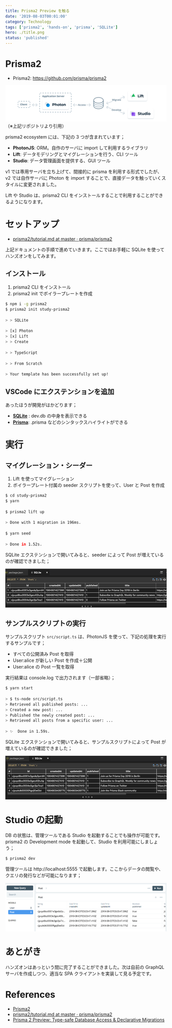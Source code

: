 ```yaml
---
title: Prisma2 Preview を触る
date: '2019-08-03T00:01:00'
category: Technology
tags: ['prisma2', 'hands-on', 'prisma', 'SQLite']
hero: ./title.png
status: 'published'
---
```


# Prisma2

- Prisma2: https://github.com/prisma/prisma2

![](prisma2.png)
（※上記リポジトリより引用）

prisma2 ecosystem には、下記の 3 つが含まれています；

- **PhotonJS**: ORM。自作のサーバに import して利用するライブラリ
- **Lift**: データモデリングとマイグレーションを行う、CLI ツール
- **Studio**: データ管理画面を提供する、GUI ツール

v1 では専用サーバを立ち上げて、間接的に prisma を利用する形式でしたが、v2 では自作サーバに Photon を import することで、直接データを触っていくスタイルに変更されました。

Lift や Studio は、prisma2 CLI をインストールすることで利用することができるようになります。

# セットアップ

- [prisma2/tutorial\.md at master · prisma/prisma2](https://github.com/prisma/prisma2/blob/master/docs/tutorial.md)

上記ドキュメントの手順で進めていきます。ここではお手軽に SQLite を使ってハンズオンをしてみます。

## インストール

1. prisma2 CLI をインストール
1. prisma2 init でボイラープレートを作成

```bash
$ npm i -g prisma2
$ prisma2 init study-prisma2

> > SQLite

> [x] Photon
> [x] Lift
> > Create

> > TypeScript

> > From Scratch

> Your template has been successfully set up!
```

## VSCode にエクステンションを追加

あったほうが開発がはかどります；

- **[SQLite](https://marketplace.visualstudio.com/items?itemName=alexcvzz.vscode-sqlite)** : dev.db の中身を表示できる
- **[Prisma](https://marketplace.visualstudio.com/items?itemName=Prisma.prisma)**: .prisma などのシンタックスハイライトができる

# 実行

## マイグレーション・シーダー

1. Lift を使ってマイグレーション
1. ボイラープレート付属の seeder スクリプトを使って、User と Post を作成

```bash
$ cd study-prisma2
$ yarn

$ prisma2 lift up

> Done with 1 migration in 196ms.

$ yarn seed

> Done in 1.52s.
```

SQLite エクステンションで開いてみると、seeder によって Post が増えているのが確認できました；

![](seeded.png)

## サンプルスクリプトの実行

サンプルスクリプト `src/script.ts` は、PhotonJS を使って、下記の処理を実行するサンプルです；

- すべての公開済み Post を取得
- User:alice が新しい Post を作成＋公開
- User:alice の Post 一覧を取得

実行結果は console.log で出力されます（一部省略）；

```bash
$ yarn start

> $ ts-node src/script.ts
> Retrieved all published posts: ...
> Created a new post: ...
> Published the newly created post: ...
> Retrieved all posts from a specific user: ...

> ✨  Done in 1.59s.
```

SQLite エクステンションで開いてみると、サンプルスクリプトによって Post が増えているのが確認できました；

![](started.png)

# Studio の起動

DB の状態は、管理ツールである Studio を起動することでも操作が可能です。prisma2 の Development mode を起動して、Studio を利用可能にしましょう；

```bash
$ prisma2 dev
```

管理ツールは http://localhost:5555 で起動します。ここからデータの閲覧や、クエリの発行などが可能になります；

![](studio.png)

# あとがき

ハンズオンはあっという間に完了することができました。次は自前の GraphQL サーバを作成しつつ、適当な SPA クライアントを実装して見る予定です。

# References

- [Prisma2](https://github.com/prisma/prisma2)
- [prisma2/tutorial\.md at master · prisma/prisma2](https://github.com/prisma/prisma2/blob/master/docs/tutorial.md)
- [Prisma 2 Preview: Type-safe Database Access & Declarative Migrations](https://www.prisma.io/blog/announcing-prisma-2-zq1s745db8i5#getting-started-with-prisma-2)
